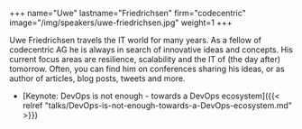 +++
name="Uwe"
lastname="Friedrichsen"
firm="codecentric"
image="/img/speakers/uwe-friedrichsen.jpg"
weight=1
+++

Uwe Friedrichsen travels the IT world for many years. As a fellow of codecentric AG he is always in search of innovative ideas and concepts. His current focus areas are resilience, scalability and the IT of (the day after) tomorrow. Often, you can find him on conferences sharing his ideas, or as author of articles, blog posts, tweets and more.  


* [Keynote: DevOps is not enough - towards a DevOps ecosystem]({{< relref "talks/DevOps-is-not-enough-towards-a-DevOps-ecosystem.md" >}})
